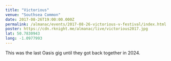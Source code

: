 ```yaml
---
title: "Victorious"
venue: "Southsea Common"
date: 2017-08-26T19:00:00.000Z
permalink: /almanac/events/2017-08-26-victorious-v-festival/index.html
poster: https://cdn.rknight.me/almanac/live/victorious2017.jpg
lat: 50.7830943
long: -1.0977993
---
```


This was the last Oasis gig until they got back together in 2024.